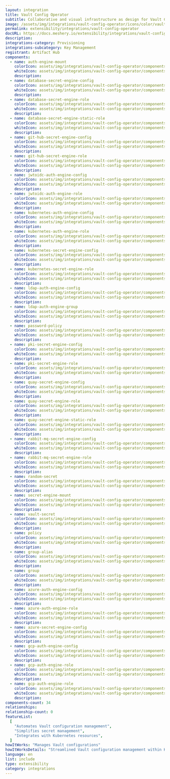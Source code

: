 ```yaml
---
layout: integration
title: Vault Config Operator
subtitle: Collaborative and visual infrastructure as design for Vault Config Operator
image: /assets/img/integrations/vault-config-operator/icons/color/vault-config-operator-color.svg
permalink: extensibility/integrations/vault-config-operator
docURL: https://docs.meshery.io/extensibility/integrations/vault-config-operator
description:
integrations-category: Provisioning
integrations-subcategory: Key Management
registrant: Artifact Hub
components:
  - name: auth-engine-mount
    colorIcon: assets/img/integrations/vault-config-operator/components/auth-engine-mount/icons/color/auth-engine-mount-color.svg
    whiteIcon: assets/img/integrations/vault-config-operator/components/auth-engine-mount/icons/white/auth-engine-mount-white.svg
    description:
  - name: database-secret-engine-config
    colorIcon: assets/img/integrations/vault-config-operator/components/database-secret-engine-config/icons/color/database-secret-engine-config-color.svg
    whiteIcon: assets/img/integrations/vault-config-operator/components/database-secret-engine-config/icons/white/database-secret-engine-config-white.svg
    description:
  - name: database-secret-engine-role
    colorIcon: assets/img/integrations/vault-config-operator/components/database-secret-engine-role/icons/color/database-secret-engine-role-color.svg
    whiteIcon: assets/img/integrations/vault-config-operator/components/database-secret-engine-role/icons/white/database-secret-engine-role-white.svg
    description:
  - name: database-secret-engine-static-role
    colorIcon: assets/img/integrations/vault-config-operator/components/database-secret-engine-static-role/icons/color/database-secret-engine-static-role-color.svg
    whiteIcon: assets/img/integrations/vault-config-operator/components/database-secret-engine-static-role/icons/white/database-secret-engine-static-role-white.svg
    description:
  - name: git-hub-secret-engine-config
    colorIcon: assets/img/integrations/vault-config-operator/components/git-hub-secret-engine-config/icons/color/git-hub-secret-engine-config-color.svg
    whiteIcon: assets/img/integrations/vault-config-operator/components/git-hub-secret-engine-config/icons/white/git-hub-secret-engine-config-white.svg
    description:
  - name: git-hub-secret-engine-role
    colorIcon: assets/img/integrations/vault-config-operator/components/git-hub-secret-engine-role/icons/color/git-hub-secret-engine-role-color.svg
    whiteIcon: assets/img/integrations/vault-config-operator/components/git-hub-secret-engine-role/icons/white/git-hub-secret-engine-role-white.svg
    description:
  - name: jwtoidc-auth-engine-config
    colorIcon: assets/img/integrations/vault-config-operator/components/jwtoidc-auth-engine-config/icons/color/jwtoidc-auth-engine-config-color.svg
    whiteIcon: assets/img/integrations/vault-config-operator/components/jwtoidc-auth-engine-config/icons/white/jwtoidc-auth-engine-config-white.svg
    description:
  - name: jwtoidc-auth-engine-role
    colorIcon: assets/img/integrations/vault-config-operator/components/jwtoidc-auth-engine-role/icons/color/jwtoidc-auth-engine-role-color.svg
    whiteIcon: assets/img/integrations/vault-config-operator/components/jwtoidc-auth-engine-role/icons/white/jwtoidc-auth-engine-role-white.svg
    description:
  - name: kubernetes-auth-engine-config
    colorIcon: assets/img/integrations/vault-config-operator/components/kubernetes-auth-engine-config/icons/color/kubernetes-auth-engine-config-color.svg
    whiteIcon: assets/img/integrations/vault-config-operator/components/kubernetes-auth-engine-config/icons/white/kubernetes-auth-engine-config-white.svg
    description:
  - name: kubernetes-auth-engine-role
    colorIcon: assets/img/integrations/vault-config-operator/components/kubernetes-auth-engine-role/icons/color/kubernetes-auth-engine-role-color.svg
    whiteIcon: assets/img/integrations/vault-config-operator/components/kubernetes-auth-engine-role/icons/white/kubernetes-auth-engine-role-white.svg
    description:
  - name: kubernetes-secret-engine-config
    colorIcon: assets/img/integrations/vault-config-operator/components/kubernetes-secret-engine-config/icons/color/kubernetes-secret-engine-config-color.svg
    whiteIcon: assets/img/integrations/vault-config-operator/components/kubernetes-secret-engine-config/icons/white/kubernetes-secret-engine-config-white.svg
    description:
  - name: kubernetes-secret-engine-role
    colorIcon: assets/img/integrations/vault-config-operator/components/kubernetes-secret-engine-role/icons/color/kubernetes-secret-engine-role-color.svg
    whiteIcon: assets/img/integrations/vault-config-operator/components/kubernetes-secret-engine-role/icons/white/kubernetes-secret-engine-role-white.svg
    description:
  - name: ldap-auth-engine-config
    colorIcon: assets/img/integrations/vault-config-operator/components/ldap-auth-engine-config/icons/color/ldap-auth-engine-config-color.svg
    whiteIcon: assets/img/integrations/vault-config-operator/components/ldap-auth-engine-config/icons/white/ldap-auth-engine-config-white.svg
    description:
  - name: ldap-auth-engine-group
    colorIcon: assets/img/integrations/vault-config-operator/components/ldap-auth-engine-group/icons/color/ldap-auth-engine-group-color.svg
    whiteIcon: assets/img/integrations/vault-config-operator/components/ldap-auth-engine-group/icons/white/ldap-auth-engine-group-white.svg
    description:
  - name: password-policy
    colorIcon: assets/img/integrations/vault-config-operator/components/password-policy/icons/color/password-policy-color.svg
    whiteIcon: assets/img/integrations/vault-config-operator/components/password-policy/icons/white/password-policy-white.svg
    description:
  - name: pki-secret-engine-config
    colorIcon: assets/img/integrations/vault-config-operator/components/pki-secret-engine-config/icons/color/pki-secret-engine-config-color.svg
    whiteIcon: assets/img/integrations/vault-config-operator/components/pki-secret-engine-config/icons/white/pki-secret-engine-config-white.svg
    description:
  - name: pki-secret-engine-role
    colorIcon: assets/img/integrations/vault-config-operator/components/pki-secret-engine-role/icons/color/pki-secret-engine-role-color.svg
    whiteIcon: assets/img/integrations/vault-config-operator/components/pki-secret-engine-role/icons/white/pki-secret-engine-role-white.svg
    description:
  - name: quay-secret-engine-config
    colorIcon: assets/img/integrations/vault-config-operator/components/quay-secret-engine-config/icons/color/quay-secret-engine-config-color.svg
    whiteIcon: assets/img/integrations/vault-config-operator/components/quay-secret-engine-config/icons/white/quay-secret-engine-config-white.svg
    description:
  - name: quay-secret-engine-role
    colorIcon: assets/img/integrations/vault-config-operator/components/quay-secret-engine-role/icons/color/quay-secret-engine-role-color.svg
    whiteIcon: assets/img/integrations/vault-config-operator/components/quay-secret-engine-role/icons/white/quay-secret-engine-role-white.svg
    description:
  - name: quay-secret-engine-static-role
    colorIcon: assets/img/integrations/vault-config-operator/components/quay-secret-engine-static-role/icons/color/quay-secret-engine-static-role-color.svg
    whiteIcon: assets/img/integrations/vault-config-operator/components/quay-secret-engine-static-role/icons/white/quay-secret-engine-static-role-white.svg
    description:
  - name: rabbit-mq-secret-engine-config
    colorIcon: assets/img/integrations/vault-config-operator/components/rabbit-mq-secret-engine-config/icons/color/rabbit-mq-secret-engine-config-color.svg
    whiteIcon: assets/img/integrations/vault-config-operator/components/rabbit-mq-secret-engine-config/icons/white/rabbit-mq-secret-engine-config-white.svg
    description:
  - name: rabbit-mq-secret-engine-role
    colorIcon: assets/img/integrations/vault-config-operator/components/rabbit-mq-secret-engine-role/icons/color/rabbit-mq-secret-engine-role-color.svg
    whiteIcon: assets/img/integrations/vault-config-operator/components/rabbit-mq-secret-engine-role/icons/white/rabbit-mq-secret-engine-role-white.svg
    description:
  - name: random-secret
    colorIcon: assets/img/integrations/vault-config-operator/components/random-secret/icons/color/random-secret-color.svg
    whiteIcon: assets/img/integrations/vault-config-operator/components/random-secret/icons/white/random-secret-white.svg
    description:
  - name: secret-engine-mount
    colorIcon: assets/img/integrations/vault-config-operator/components/secret-engine-mount/icons/color/secret-engine-mount-color.svg
    whiteIcon: assets/img/integrations/vault-config-operator/components/secret-engine-mount/icons/white/secret-engine-mount-white.svg
    description:
  - name: vault-secret
    colorIcon: assets/img/integrations/vault-config-operator/components/vault-secret/icons/color/vault-secret-color.svg
    whiteIcon: assets/img/integrations/vault-config-operator/components/vault-secret/icons/white/vault-secret-white.svg
    description:
  - name: policy
    colorIcon: assets/img/integrations/vault-config-operator/components/policy/icons/color/policy-color.svg
    whiteIcon: assets/img/integrations/vault-config-operator/components/policy/icons/white/policy-white.svg
    description:
  - name: group-alias
    colorIcon: assets/img/integrations/vault-config-operator/components/group-alias/icons/color/group-alias-color.svg
    whiteIcon: assets/img/integrations/vault-config-operator/components/group-alias/icons/white/group-alias-white.svg
    description:
  - name: group
    colorIcon: assets/img/integrations/vault-config-operator/components/group/icons/color/group-color.svg
    whiteIcon: assets/img/integrations/vault-config-operator/components/group/icons/white/group-white.svg
    description:
  - name: azure-auth-engine-config
    colorIcon: assets/img/integrations/vault-config-operator/components/azure-auth-engine-config/icons/color/azure-auth-engine-config-color.svg
    whiteIcon: assets/img/integrations/vault-config-operator/components/azure-auth-engine-config/icons/white/azure-auth-engine-config-white.svg
    description:
  - name: azure-auth-engine-role
    colorIcon: assets/img/integrations/vault-config-operator/components/azure-auth-engine-role/icons/color/azure-auth-engine-role-color.svg
    whiteIcon: assets/img/integrations/vault-config-operator/components/azure-auth-engine-role/icons/white/azure-auth-engine-role-white.svg
    description:
  - name: azure-secret-engine-config
    colorIcon: assets/img/integrations/vault-config-operator/components/azure-secret-engine-config/icons/color/azure-secret-engine-config-color.svg
    whiteIcon: assets/img/integrations/vault-config-operator/components/azure-secret-engine-config/icons/white/azure-secret-engine-config-white.svg
    description:
  - name: gcp-auth-engine-config
    colorIcon: assets/img/integrations/vault-config-operator/components/gcp-auth-engine-config/icons/color/gcp-auth-engine-config-color.svg
    whiteIcon: assets/img/integrations/vault-config-operator/components/gcp-auth-engine-config/icons/white/gcp-auth-engine-config-white.svg
    description:
  - name: gcp-auth-engine-role
    colorIcon: assets/img/integrations/vault-config-operator/components/gcp-auth-engine-role/icons/color/gcp-auth-engine-role-color.svg
    whiteIcon: assets/img/integrations/vault-config-operator/components/gcp-auth-engine-role/icons/white/gcp-auth-engine-role-white.svg
    description:
  - name: gcp-auth-engine-role
    colorIcon: assets/img/integrations/vault-config-operator/components/gcp-auth-engine-role/icons/color/gcp-auth-engine-role-color.svg
    whiteIcon: assets/img/integrations/vault-config-operator/components/gcp-auth-engine-role/icons/white/gcp-auth-engine-role-white.svg
    description:
components-count: 34
relationships:
relationship-count: 0
featureList:
  [
    "Automates Vault configuration management",
    "Simplifies secret management",
    "Integrates with Kubernetes resources",
  ]
howItWorks: "Manages Vault configurations"
howItWorksDetails: "Streamlined Vault configuration management within Kubernetes"
language: en
list: include
type: extensibility
category: integrations
---
```

